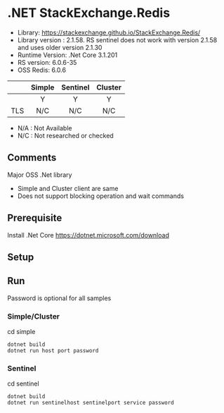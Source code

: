 # .NET StackExchange.Redis 
* Library: https://stackexchange.github.io/StackExchange.Redis/
* Library version : 2.1.58. RS sentinel does not work with version 2.1.58 and uses older version 2.1.30
* Runtime Version: .Net Core 3.1.201
* RS version: 6.0.6-35
* OSS Redis: 6.0.6

|     | Simple | Sentinel| Cluster|
|:--- |:---:   |:---:    |:---:   |
|     | Y      | Y       | Y      |
| TLS | N/C    | N/C     | N/C    | 

* N/A : Not Available
* N/C : Not researched or checked

## Comments
Major OSS .Net library
* Simple and Cluster client are same
* Does not support blocking operation and wait commands

## Prerequisite

Install .Net Core https://dotnet.microsoft.com/download 

## Setup

## Run
Password is optional for all samples

### Simple/Cluster
cd simple
```
dotnet build
dotnet run host port password
```
### Sentinel 
cd sentinel
```
dotnet build
dotnet run sentinelhost sentinelport service password
```